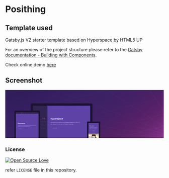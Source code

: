 # Posithing

## Template used

Gatsby.js V2 starter template based on Hyperspace by HTML5 UP

For an overview of the project structure please refer to the [Gatsby documentation - Building with Components](https://www.gatsbyjs.org/docs/building-with-components/).

Check online demo [here](https://anubhavsrivastava.github.io/gatsby-starter-hyperspace/)

## Screenshot

![Screenshot](./src/assets/img/hyperspace.jpg)

### License

[![Open Source Love](https://badges.frapsoft.com/os/mit/mit.svg?v=102)](LICENSE)

refer `LICENSE` file in this repository.
